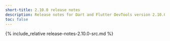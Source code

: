 ```yaml
---
short-title: 2.10.0 release notes
description: Release notes for Dart and Flutter DevTools version 2.10.0.
toc: false
---
```


{% include_relative release-notes-2.10.0-src.md %}

